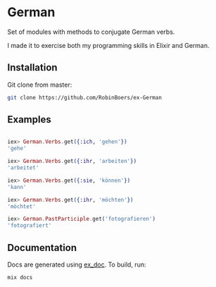 # German

Set of modules with methods to conjugate German verbs.

I made it to exercise both my programming skills in Elixir and German.

## Installation

Git clone from master:

```bash
git clone https://github.com/RobinBoers/ex-German
```

## Examples

```elixir

iex> German.Verbs.get({:ich, 'gehen'})
'gehe'

iex> German.Verbs.get({:ihr, 'arbeiten'})
'arbeitet'

iex> German.Verbs.get({:sie, 'können'})
'kann'

iex> German.Verbs.get({:ihr, 'möchten'})
'möchtet'

iex> German.PastParticiple.get('fotografieren')
'fotografiert'

```

## Documentation

Docs are generated using [ex_doc](https://hexdocs.pm/ex_doc/readme.html). To build, run:

```bash
mix docs
```

